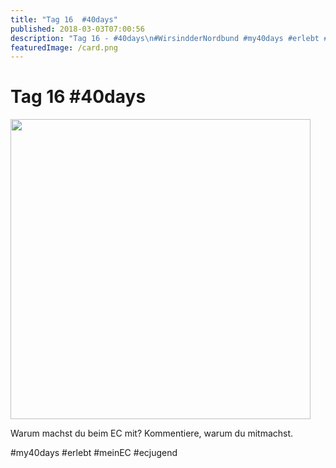 ```yaml
---
title: "Tag 16  #40days"
published: 2018-03-03T07:00:56
description: "Tag 16 - #40days\n#WirsindderNordbund #my40days #erlebt #meinEC #ecjugend"
featuredImage: /card.png
---
```


# Tag 16  #40days

<p><img src="/old/40DAYS_03-03_IN-tag-16-480x480.jpg" alt width="480" height="480"></p><p>Warum machst du beim EC mit? Kommentiere, warum du mitmachst.</p><p>#my40days #erlebt #meinEC #ecjugend</p>